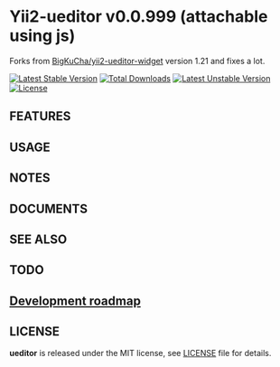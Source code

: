 # Yii2-ueditor v0.0.999 (attachable using js)

Forks from [BigKuCha/yii2-ueditor-widget](https://github.com/BigKuCha/yii2-ueditor-widget) version 1.21 and fixes a lot.

[![Latest Stable Version](https://poser.pugx.org/yongtiger/yii2-ueditor/v/stable)](https://packagist.org/packages/yongtiger/yii2-ueditor)
[![Total Downloads](https://poser.pugx.org/yongtiger/yii2-ueditor/downloads)](https://packagist.org/packages/yongtiger/yii2-ueditor) 
[![Latest Unstable Version](https://poser.pugx.org/yongtiger/yii2-ueditor/v/unstable)](https://packagist.org/packages/yongtiger/yii2-ueditor)
[![License](https://poser.pugx.org/yongtiger/yii2-ueditor/license)](https://packagist.org/packages/yongtiger/yii2-ueditor)


## FEATURES


## USAGE


## NOTES


## DOCUMENTS


## SEE ALSO


## TODO


## [Development roadmap](docs/development-roadmap.md)


## LICENSE 
**ueditor** is released under the MIT license, see [LICENSE](https://opensource.org/licenses/MIT) file for details.
